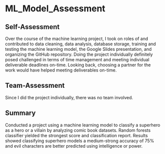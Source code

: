# ML_Model_Assessment

## Self-Assessment

Over the course of the machine learning project, I took on roles of and contributed to data cleaning, data analysis, database storage, training and testing the machine learning model, the Google Slides presentation, and organizing the GitHub repository. Doing the project individually definitely posed challenged in terms of time management and meeting individual deliverable deadlines on-time. Looking back, choosing a partner for the work would have helped meeting deliverables on-time. 


## Team-Assessment

Since I did the project individually, there was no team involved.

## Summary

Conducted a project using a machine learning model to classify a superhero as a hero or a villain by analyzing comic book datasets. Random forests classifier yielded the strongest score and classification report. Results showed classifying superhero models a medium-strong accuracy of 75% and evil characters are better predicted using intelligence or power. 
